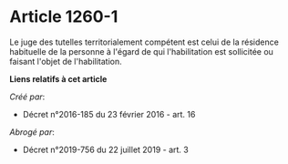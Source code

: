 # Article 1260-1

Le juge des tutelles territorialement compétent est celui de la résidence habituelle de la personne à l'égard de qui
l'habilitation est sollicitée ou faisant l'objet de l'habilitation.

**Liens relatifs à cet article**

_Créé par_:

  - Décret n°2016-185 du 23 février 2016 - art. 16

_Abrogé par_:

  - Décret n°2019-756 du 22 juillet 2019 - art. 3

